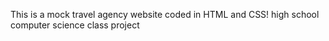 This is a mock travel agency website coded in HTML and CSS!
high school computer science class project
